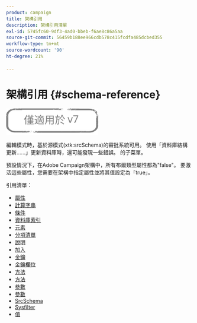 ```yaml
---
product: campaign
title: 架構引用
description: 架構引用清單
exl-id: 5745fc60-9df3-4ad0-bbeb-f6ae8c86a5aa
source-git-commit: 56459b188ee966cdb578c415fcdfa485dcbed355
workflow-type: tm+mt
source-wordcount: '90'
ht-degree: 21%

---
```


# 架構引用 {#schema-reference}

![](../../assets/v7-only.svg)

編輯模式時，基於源模式(xtk:srcSchema)的審批系統可用。 使用「資料庫結構更新……」更新資料庫時，還可能發現一些錯誤。 的子菜單。

預設情況下，在Adobe Campaign架構中，所有布爾類型屬性都為&quot;false&quot;。 要激活這些屬性，您需要在架構中指定屬性並將其值設定為「true」。

引用清單：

* [屬性](schema/attribute.md)
* [計算字串](schema/compute-string.md)
* [條件](schema/condition.md)
* [資料庫索引](schema/db-index.md)
* [元素](schema/element.md)
* [分項清單](schema/enumeration.md)
* [說明](schema/help.md)
* [加入](schema/join.md)
* [金鑰](schema/key.md)
* [金鑰欄位](schema/keyfield.md)
* [方法](schema/method.md)
* [方法](schema/methods.md)
* [參數](schema/param.md)
* [參數](schema/parameters.md)
* [SrcSchema](schema/srcschema.md)
* [Sysfilter](schema/sysfilter.md)
* [值](schema/value.md)
